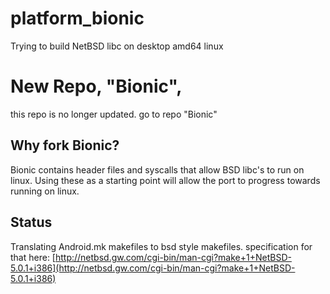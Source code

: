 platform_bionic
===============
Trying to build NetBSD libc on desktop amd64 linux

New Repo, "Bionic", 
==========
this repo is no longer updated. go to repo "Bionic"



Why fork Bionic?
------------
Bionic contains header files and syscalls that allow BSD libc's to run on linux. Using these as a starting point will allow the port to progress towards running on linux.

Status
---------
Translating Android.mk makefiles to bsd style makefiles.
specification for that here:
[http://netbsd.gw.com/cgi-bin/man-cgi?make+1+NetBSD-5.0.1+i386](http://netbsd.gw.com/cgi-bin/man-cgi?make+1+NetBSD-5.0.1+i386)
